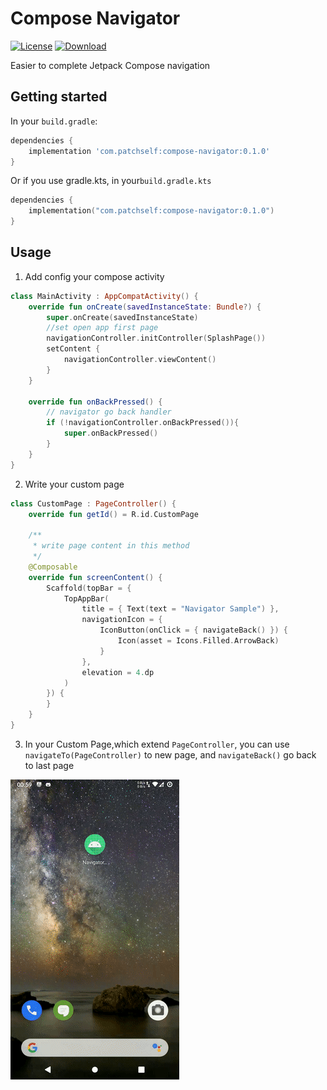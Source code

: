 # Compose Navigator
[![License](https://img.shields.io/badge/license-Apache%202-green.svg)](https://www.apache.org/licenses/LICENSE-2.0)
[![Download](https://api.bintray.com/packages/modificator/Compose/compose-navigator/images/download.svg) ](https://bintray.com/modificator/Compose/compose-navigator/_latestVersion)

Easier to complete Jetpack Compose navigation

## Getting started

In your `build.gradle`:

```groovy
dependencies {
    implementation 'com.patchself:compose-navigator:0.1.0'
}
```
Or if you use gradle.kts, in your`build.gradle.kts`
```kotlin
dependencies {
    implementation("com.patchself:compose-navigator:0.1.0")
}
```

## Usage

1. Add config your compose activity
```kotlin
class MainActivity : AppCompatActivity() {
    override fun onCreate(savedInstanceState: Bundle?) {
        super.onCreate(savedInstanceState)
        //set open app first page
        navigationController.initController(SplashPage())
        setContent {
            navigationController.viewContent()
        }
    }

    override fun onBackPressed() {
        // navigator go back handler
        if (!navigationController.onBackPressed()){
            super.onBackPressed()
        }
    }
}

```

2. Write your custom page
```kotlin
class CustomPage : PageController() {
    override fun getId() = R.id.CustomPage

    /**
     * write page content in this method
     */
    @Composable
    override fun screenContent() {
        Scaffold(topBar = {
            TopAppBar(
                title = { Text(text = "Navigator Sample") },
                navigationIcon = {
                    IconButton(onClick = { navigateBack() }) {
                        Icon(asset = Icons.Filled.ArrowBack)
                    }
                },
                elevation = 4.dp
            )
        }) {
        }
    }
}
```
3. In your Custom Page,which extend `PageController`, you can use `navigateTo(PageController)` to new page, and `navigateBack()` go back to last page

![preview](./images/preview.gif "")